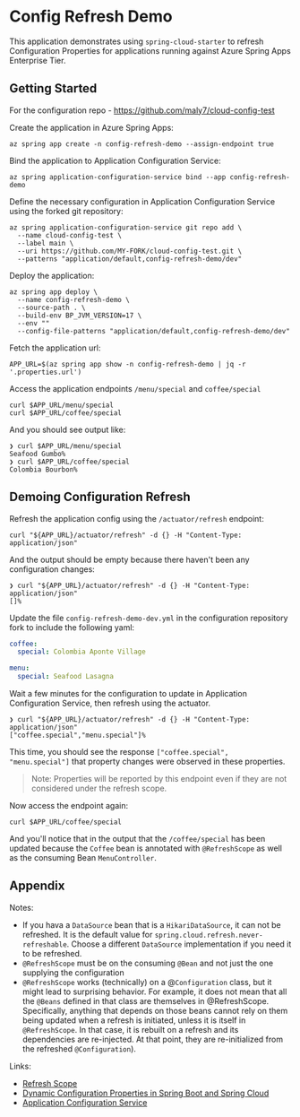 # Config Refresh Demo

This application demonstrates using `spring-cloud-starter` to refresh Configuration Properties for applications running against Azure Spring Apps Enterprise Tier.

## Getting Started

For the configuration repo - https://github.com/maly7/cloud-config-test

Create the application in Azure Spring Apps:

```shell
az spring app create -n config-refresh-demo --assign-endpoint true
```

Bind the application to Application Configuration Service:

```shell
az spring application-configuration-service bind --app config-refresh-demo
```

Define the necessary configuration in Application Configuration Service using the forked git repository:

```shell
az spring application-configuration-service git repo add \
  --name cloud-config-test \
  --label main \
  --uri https://github.com/MY-FORK/cloud-config-test.git \
  --patterns "application/default,config-refresh-demo/dev"
```

Deploy the application:

```shell
az spring app deploy \
  --name config-refresh-demo \
  --source-path . \
  --build-env BP_JVM_VERSION=17 \
  --env ""
  --config-file-patterns "application/default,config-refresh-demo/dev"
```

Fetch the application url:

```shell
APP_URL=$(az spring app show -n config-refresh-demo | jq -r '.properties.url')
```

Access the application endpoints `/menu/special` and `coffee/special`

```shell
curl $APP_URL/menu/special
curl $APP_URL/coffee/special
```

And you should see output like:
```console
❯ curl $APP_URL/menu/special
Seafood Gumbo%                                                                                                                                                                                                                                                                          
❯ curl $APP_URL/coffee/special
Colombia Bourbon%
``` 

## Demoing Configuration Refresh

Refresh the application config using the `/actuator/refresh` endpoint:

```shell
curl "${APP_URL}/actuator/refresh" -d {} -H "Content-Type: application/json" 
```

And the output should be empty because there haven't been any configuration changes:

```console
❯ curl "${APP_URL}/actuator/refresh" -d {} -H "Content-Type: application/json"
[]%   
```

Update the file `config-refresh-demo-dev.yml` in the configuration repository fork to include the following yaml:

```yaml
coffee:
  special: Colombia Aponte Village

menu:
  special: Seafood Lasagna
```

Wait a few minutes for the configuration to update in Application Configuration Service, then refresh using the actuator.

```console
❯ curl "${APP_URL}/actuator/refresh" -d {} -H "Content-Type: application/json"
["coffee.special","menu.special"]%      
```

This time, you should see the response `["coffee.special", "menu.special"]` that property changes were observed in these
properties.

> Note: Properties will be reported by this endpoint even if they are not considered under the refresh scope.

Now access the endpoint again:

```shell
curl $APP_URL/coffee/special
```

And you'll notice that in the output that the `/coffee/special` has been updated because the `Coffee` bean is annotated 
with `@RefreshScope` as well as the consuming Bean `MenuController`. 

## Appendix

Notes:
* If you hava a `DataSource` bean that is a `HikariDataSource`, it can not be refreshed. It is the default value for `spring.cloud.refresh.never-refreshable`. Choose a different `DataSource` implementation if you need it to be refreshed.
* `@RefreshScope` must be on the consuming `@Bean` and not just the one supplying the configuration
* `@RefreshScope` works (technically) on a @`Configuration` class, but it might lead to surprising behavior. For example, it does not mean that all the `@Beans` defined in that class are themselves in @RefreshScope. Specifically, anything that depends on those beans cannot rely on them being updated when a refresh is initiated, unless it is itself in `@RefreshScope`. In that case, it is rebuilt on a refresh and its dependencies are re-injected. At that point, they are re-initialized from the refreshed `@Configuration`).

Links:
* [Refresh Scope](https://docs.spring.io/spring-cloud-commons/docs/current/reference/html/#refresh-scope)
* [Dynamic Configuration Properties in Spring Boot and Spring Cloud](https://gist.github.com/dsyer/a43fe5f74427b371519af68c5c4904c7)
* [Application Configuration Service](https://docs.vmware.com/en/Application-Configuration-Service-for-VMware-Tanzu/index.html)
